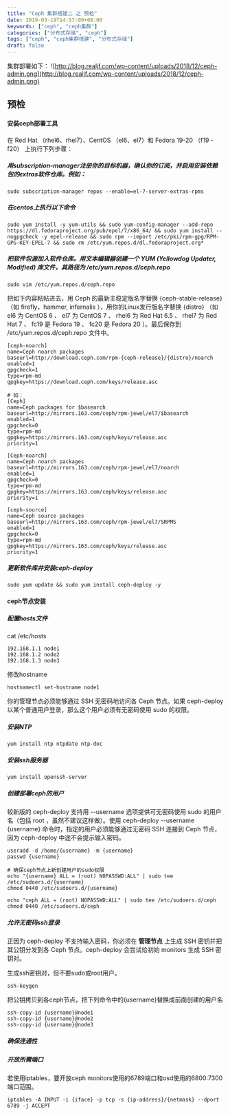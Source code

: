 ```yaml
---
title: "Ceph 集群搭建二 之 预检"
date: 2019-03-19T14:57:09+08:00
keywords: ["ceph", "ceph集群"]
categories: ["分布式存储", "ceph"]
tags: ["ceph", "ceph集群搭建", "分布式存储"]
draft: false
---
```


集群部署如下：
![http://blog.realjf.com/wp-content/uploads/2018/12/ceph-admin.png](http://blog.realjf.com/wp-content/uploads/2018/12/ceph-admin.png)

## 预检
#### 安装ceph部署工具
在 Red Hat （rhel6、rhel7）、CentOS （el6、el7）和 Fedora 19-20 （f19 - f20） 上执行下列步骤：
##### 用subscription-manager注册你的目标机器，确认你的订阅，并启用安装依赖包的extras软件仓库。例如：
```
sudo subscription-manager repos --enable=el-7-server-extras-rpms
```

##### 在centos上执行以下命令
```
sudo yum install -y yum-utils && sudo yum-config-manager --add-repo https://dl.fedoraproject.org/pub/epel/7/x86_64/ && sudo yum install --nogpgcheck -y epel-release && sudo rpm --import /etc/pki/rpm-gpg/RPM-GPG-KEY-EPEL-7 && sudo rm /etc/yum.repos.d/dl.fedoraproject.org*
```

##### 把软件包源加入软件仓库。用文本编辑器创建一个 YUM (Yellowdog Updater, Modified) 库文件，其路径为 /etc/yum.repos.d/ceph.repo 
```
sudo vim /etc/yum.repos.d/ceph.repo
```
把如下内容粘帖进去，用 Ceph 的最新主稳定版名字替换 {ceph-stable-release} （如 firefly，hammer, infernalis ），用你的Linux发行版名字替换 {distro} （如 el6 为 CentOS 6 、 el7 为 CentOS 7 、 rhel6 为 Red Hat 6.5 、 rhel7 为 Red Hat 7 、 fc19 是 Fedora 19 、 fc20 是 Fedora 20 ）。最后保存到 /etc/yum.repos.d/ceph.repo 文件中。

```
[ceph-noarch]
name=Ceph noarch packages
baseurl=http://download.ceph.com/rpm-{ceph-release}/{distro}/noarch
enabled=1
gpgcheck=1
type=rpm-md
gpgkey=https://download.ceph.com/keys/release.asc

# 如：
[Ceph]
name=Ceph packages for $basearch
baseurl=http://mirrors.163.com/ceph/rpm-jewel/el7/$basearch
enabled=1
gpgcheck=0
type=rpm-md
gpgkey=https://mirrors.163.com/ceph/keys/release.asc
priority=1

[Ceph-noarch]
name=Ceph noarch packages
baseurl=http://mirrors.163.com/ceph/rpm-jewel/el7/noarch
enabled=1
gpgcheck=0
type=rpm-md
gpgkey=https://mirrors.163.com/ceph/keys/release.asc
priority=1

[ceph-source]
name=Ceph source packages
baseurl=http://mirrors.163.com/ceph/rpm-jewel/el7/SRPMS
enabled=1
gpgcheck=0
type=rpm-md
gpgkey=https://mirrors.163.com/ceph/keys/release.asc
priority=1
```

##### 更新软件库并安装ceph-deploy
```
sudo yum update && sudo yum install ceph-deploy -y
```

#### ceph节点安装
##### 配置hosts文件
cat /etc/hosts
```
192.168.1.1 node1
192.168.1.2 node2
192.168.1.3 node3
```
修改hostname
```
hostnamectl set-hostname node1
```


你的管理节点必须能够通过 SSH 无密码地访问各 Ceph 节点。如果 ceph-deploy 以某个普通用户登录，那么这个用户必须有无密码使用 sudo 的权限。

##### 安装NTP
```
yum install ntp ntpdate ntp-doc
```

##### 安装ssh服务器
```
yum install openssh-server
```

##### 创建部署ceph的用户
较新版的 ceph-deploy 支持用 --username 选项提供可无密码使用 sudo 的用户名（包括 root ，虽然不建议这样做）。使用 ceph-deploy --username {username} 命令时，指定的用户必须能够通过无密码 SSH 连接到 Ceph 节点，因为 ceph-deploy 中途不会提示输入密码。

```
useradd -d /home/{username} -m {username}
passwd {username}

# 确保ceph节点上新创建用户的sudo权限
echo "{username} ALL = (root) NOPASSWD:ALL" | sudo tee /etc/sudoers.d/{username}
chmod 0440 /etc/sudoers.d/{username}

echo "ceph ALL = (root) NOPASSWD:ALL" | sudo tee /etc/sudoers.d/ceph
chmod 0440 /etc/sudoers.d/ceph
```

##### 允许无密码ssh登录
正因为 ceph-deploy 不支持输入密码，你必须在 **管理节点** 上生成 SSH 密钥并把其公钥分发到各 Ceph 节点。ceph-deploy 会尝试给初始 monitors 生成 SSH 密钥对。

生成ssh密钥对，但不要sudo或root用户。
```
ssh-keygen
```
把公钥拷贝到各ceph节点，把下列命令中的{username}替换成前面创建的用户名
```
ssh-copy-id {username}@node1
ssh-copy-id {username}@node2
ssh-copy-id {username}@node3
```


##### 确保连通性

##### 开放所需端口
若使用iptables，要开放ceph monitors使用的6789端口和osd使用的6800:7300端口范围。
```
iptables -A INPUT -i {iface} -p tcp -s {ip-address}/{netmask} --dport 6789 -j ACCEPT
```



